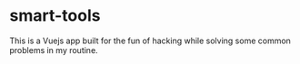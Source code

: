 # smart-tools
This is a Vuejs app built for the fun of hacking while solving some common problems in my routine.
